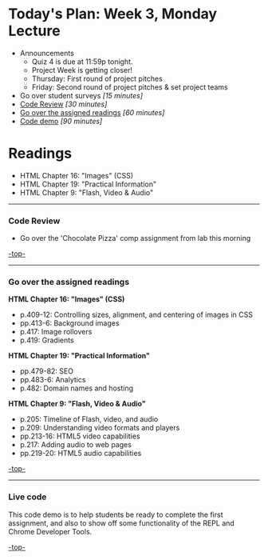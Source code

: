 <a id="top"></a>
# Today's Plan: Week 3, Monday Lecture

- Announcements
  - Quiz 4 is due at 11:59p tonight.
  - Project Week is getting closer!
  - Thursday: First round of project pitches
  - Friday: Second round of project pitches & set project teams
- Go over student surveys *[15 minutes]*
- [Code Review](#codereview) *[30 minutes]*
- [Go over the assigned readings](#readings) *[60 minutes]*
- [Code demo](#code) *[90 minutes]*

# Readings

- HTML Chapter 16: "Images" (CSS)
- HTML Chapter 19: "Practical Information"
- HTML Chapter 9: "Flash, Video & Audio"

---

<a id="codereview"></a>
### Code Review

- Go over the 'Chocolate Pizza' comp assignment from lab this morning

[-top-](#top)

---

<a id="readings"></a>
### Go over the assigned readings

**HTML Chapter 16: "Images" (CSS)**

- p.409-12: Controlling sizes, alignment, and centering of images in CSS
- pp.413-6: Background images
- p.417: Image rollovers
- p.419: Gradients

**HTML Chapter 19: "Practical Information"**

- pp.479-82: SEO
- pp.483-6: Analytics
- p.482: Domain names and hosting

**HTML Chapter 9: "Flash, Video & Audio"**

- p.205: Timeline of Flash, video, and audio
- p.209: Understanding video formats and players
- pp.213-16: HTML5 video capabilities
- p.217: Adding audio to web pages
- pp.219-20: HTML5 audio capabilities

[-top-](#top)

---

<a id="code"></a>
### Live code

This code demo is to help students be ready to complete the first assignment, and also to show off some functionality of the REPL and Chrome Developer Tools.

[-top-](#top)

